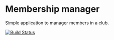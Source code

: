 Membership manager
=================

Simple application to manager members in a club.


[![Build Status](https://travis-ci.org/flyhard/mustached-ironman.svg?branch=master)](https://travis-ci.org/flyhard/mustached-ironman)
